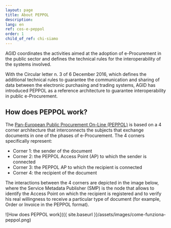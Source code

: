 ```yaml
---
layout: page
title: About PEPPOL
description: 
lang: en
ref: cos-e-peppol
order: 1
child_of_ref: chi-siamo
---
```


AGID coordinates the activities aimed at the adoption of e-Procurement in the public sector 
and defines the technical rules for the interoperability of the systems involved.

With the Circular letter n. 3 of 6 December 2016, which defines the additional technical 
rules to guarantee the communication and sharing of data between the electronic purchasing 
and trading systems, AGID has introduced PEPPOL as a reference architecture to guarantee 
interoperability in public e-Procurement.


## How does PEPPOL work?

The [Pan-European Public Procurement On-Line (PEPPOL)](https://peppol.eu/) is
based on a 4 corner architecture that interconnects the subjects that exchange
documents in one of the phases of e-Procurement. The 4 corners specifically
represent:

- Corner 1: the sender of the document
- Corner 2: the PEPPOL Access Point (AP) to which the sender is connected
- Corner 3: the PEPPOL AP to which the recipient is connected
- Corner 4: the recipient of the document

The interactions between the 4 corners are depicted in the image below, where
the Service Metadata Publisher (SMP) is the node that allows to identify the
Access Point on which the recipient is registered and to verify his real
willingness to receive a particular type of document (for example, Order or
Invoice in the PEPPOL format).

![How does PEPPOL work]({{ site.baseurl }}/assets/images/come-funziona-peppol.png)
